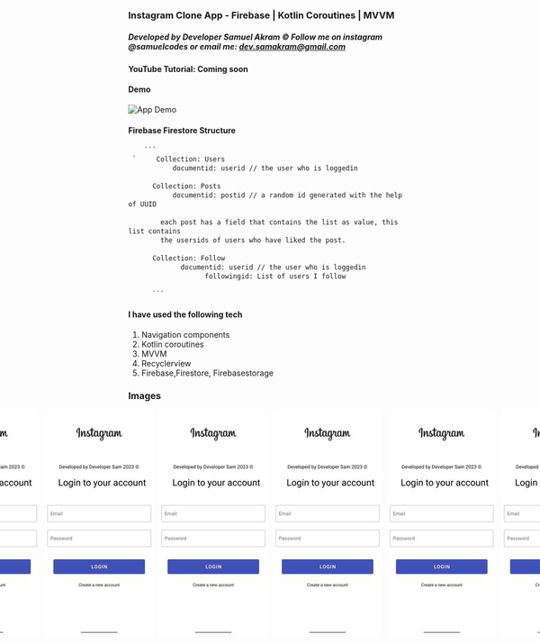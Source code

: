 ### Instagram Clone App - Firebase | Kotlin Coroutines | MVVM 
#####      Developed by Developer Samuel Akram © Follow me on instagram @samuelcodes or email me: dev.samakram@gmail.com

#### YouTube Tutorial: Coming soon 

#### Demo

![App Demo](./images/DEMO.gif)


#### Firebase Firestore Structure 

        ```
     `     Collection: Users
               documentid: userid // the user who is loggedin
     
          Collection: Posts
               documentid: postid // a random id generated with the help of UUID
           
            each post has a field that contains the list as value, this list contains 
            the usersids of users who have liked the post. 
     
          Collection: Follow
                 documentid: userid // the user who is loggedin
                       followingid: List of users I follow
          
          ```

#### I have used the following tech 

1. Navigation components 
2. Kotlin coroutines
3. MVVM
4. Recyclerview
5. Firebase,Firestore, Firebasestorage


### Images

<div style="display: flex; justify-content: center;">
    <img src="images/8861.jpg" alt="Login Screen" style="margin-right: 10px;">
    <img src="images/8861.jpg" alt="Profile fragment" style="margin-right: 10px;">
    <img src="images/8861.jpg" alt="Follow Fragment" style="margin-right: 10px;">
    <img src="images/8861.jpg" alt="FeedView" style="margin-right: 10px;">
    <img src="images/8861.jpg" alt="Edit Profile" style="margin-right: 10px;">
    <img src="images/8861.jpg" alt="Upload post">
</div>



